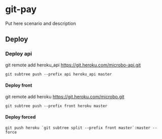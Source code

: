# git-pay

Put here scenario and description

## Deploy

### Deploy api

git remote add heroku_api https://git.heroku.com/microbo-api.git
```shell
git subtree push --prefix api heroku_api master
```


#### Deploy front

git remote add heroku https://git.heroku.com/microbo.git

```shell
git subtree push --prefix front heroku master
```

#### Deploy forced
```shell
git push heroku `git subtree split --prefix front master`:master --force
```